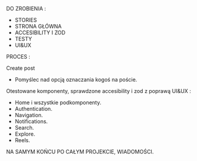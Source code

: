 DO ZROBIENIA :

- STORIES
- STRONA GŁÓWNA
- ACCESIBILITY I ZOD
- TESTY
- UI&UX

PROCES :

Create post

- Pomyślec nad opcją oznaczania kogoś na poście.

Otestowane komponenty, sprawdzone accesibility i zod z poprawą UI&UX :

- Home i wszystkie podkomponenty.
- Authentication.
- Navigation.
- Notifications.
- Search.
- Explore.
- Reels.

NA SAMYM KOŃCU PO CAŁYM PROJEKCIE, WIADOMOŚCI.
